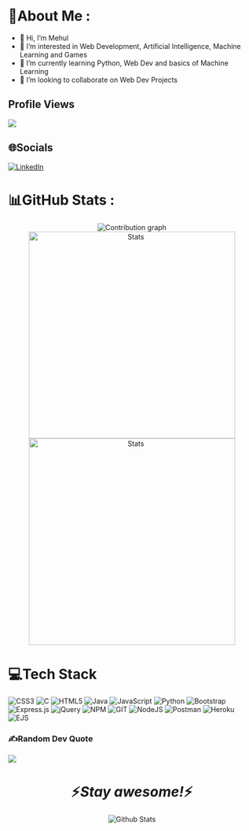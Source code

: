 # 💫About Me :
- 👋 Hi, I’m Mehul
- 👀 I’m interested in Web Development, Artificial Intelligence, Machine Learning and Games 
- 🌱 I’m currently learning Python, Web Dev and basics of Machine Learning
- 💞️ I’m looking to collaborate on Web Dev Projects

## Profile Views
[![](https://visitcount.itsvg.in/api?id=mehulpuri&icon=5&color=3)](https://visitcount.itsvg.in)

## 🌐Socials
[![LinkedIn](https://img.shields.io/badge/LinkedIn-%230077B5.svg?logo=linkedin&logoColor=white)](https://linkedin.com/in/mehulpuri) 

# 📊GitHub Stats :
<p align="center"> 
  <img src="https://activity-graph.herokuapp.com/graph?username=mehulpuri&bg_color=0d1017&color=00ff00&point=11b819&area=false&line=00ff00&hide_border=true" alt="Contribution graph" />
  <img align="center" width="420" src="https://github-readme-stats.vercel.app/api?username=mehulpuri&show_icons=true&theme=dark" alt="Stats" />
  <img align="center" width="420" src="https://github-readme-streak-stats.herokuapp.com/?user=mehulpuri&theme=dark" alt="Stats" />
</p>

# 💻Tech Stack
![CSS3](https://img.shields.io/badge/css3-%231572B6.svg?style=for-the-badge&logo=css3&logoColor=white)
![C](https://img.shields.io/badge/c-%2300599C.svg?style=for-the-badge&logo=c&logoColor=white)
![HTML5](https://img.shields.io/badge/html5-%23E34F26.svg?style=for-the-badge&logo=html5&logoColor=white) 
![Java](https://img.shields.io/badge/java-%23ED8B00.svg?style=for-the-badge&logo=java&logoColor=white)
![JavaScript](https://img.shields.io/badge/javascript-%23323330.svg?style=for-the-badge&logo=javascript&logoColor=%23F7DF1E)
![Python](https://img.shields.io/badge/python-3670A0?style=for-the-badge&logo=python&logoColor=ffdd54)
![Bootstrap](https://img.shields.io/badge/bootstrap-%23563D7C.svg?style=for-the-badge&logo=bootstrap&logoColor=white)
![Express.js](https://img.shields.io/badge/express.js-%23404d59.svg?style=for-the-badge&logo=express&logoColor=%2361DAFB)
![jQuery](https://img.shields.io/badge/jquery-%230769AD.svg?style=for-the-badge&logo=jquery&logoColor=white)
![NPM](https://img.shields.io/badge/NPM-%23000000.svg?style=for-the-badge&logo=npm&logoColor=white) 
![GIT](https://img.shields.io/badge/Git-F05032?style=for-the-badge&logo=git&logoColor=white)
![NodeJS](https://img.shields.io/badge/node.js-6DA55F?style=for-the-badge&logo=node.js&logoColor=white)
![Postman](https://img.shields.io/badge/Postman-FF6C37?style=for-the-badge&logo=postman&logoColor=white)
![Heroku](https://img.shields.io/badge/heroku-%23430098.svg?style=for-the-badge&logo=heroku&logoColor=white)
![EJS](https://img.shields.io/badge/EJS-6DA55F?style=for-the-badge&logo=data%3Aimage%2Fpng%3Bbase64%2CiVBORw0KGgoAAAANSUhEUgAAAOEAAADhCAMAAAAJbSJIAAAAbFBMVEX%2F%2F%2F%2BQqTqOqDaLpSyNpzKJpCeIoyKLpS3f5snQ2rLw8%2BTP2a%2F2%2BO%2F6%2B%2Fb%2B%2FvysvnLr792numids1Tn7Nfi6M%2FI1KSVrUO5yInCz5q0xIHa4sLV3rmluWWit1%2Bxwnu8y5CasU6CnwvK1aeVrUJAeyGHAAAH0klEQVR42uzBgQAAAACAoP2pF6kCAAAAAAAAAAAAAACAuTmzxeR1HQpbsmyDM8%2BhjKXv%2F4zn7LklIFAg4qLr7h%2Fa5ANZS7ZlL6uPj9%2FN1%2B4%2Fk9%2FM1xQe7fr38pWFJYDfSxgPlgD0CPPIKH0PXzp4AtAkPHz62yrfwjdSAFAl3Dq4Kbc2%2BspGCABCwrhKhs1hc1y3s6IrItwUHfT58o4CgIywOYJzlv6Ude7URSNVfZsQIVfnW4MDkBFu954uXi%2F4qjUiHbkYbbQBt7UFkBGuaocwFbpKkihaBtCOqnTMSzOEg0O4JbLd44HeMz%2B7Vy7Qao8AMsL0ZIGTqzJzX0Vg0oyqFTbVNR9LGIGAV6jvI66ZGPVb1QLUEoCUMAWEe6I6N7wiAxgOmgWaIwA54Z6AEfOyIqM4ZWp8G08AMwhHB5wElcnRMs%2FRMor0SBwfQ1haECjl8jXnhKNWgYYBYB5hQQLAcGQeCG81iqyzPB9HWHqYiJyzCBP5219iRcwnomEU%2BRkswGzCYfKOSIdtu64sXMqezQ2duRjVWAxanywIhJ%2BXLpXjNAWWf4%2Bvq7831yq5b3CjsIJ2cijhc%2Ftm4pwOLkSRSSEhXkcNZxT94kaxkvKdVmaiLnAxfKRHgTcwUbP4tL7deQSB3OmGqx0uOeiH73j4qXCV%2FleeeU63dIHmRHwhdLdiZ48XgIP51gnvztZTrsbbLVvAVI5AILLHP%2FmYoXQRpEyYYiEzCoRUt0Bj%2BA7MY7PLL8r9TLRjuHjz6v1GkQ5WxIe%2BaFgTreWEolovDMsVMEcKMr66Fc8M7Jkt5%2BgySnvOKPLFClAv43On%2B1FTXLwp%2FiwnLbBJyGyYp9tyIT5ZgQZg%2B%2BTRKtnlq%2FpvX99ePsImPwsMbhCelylAk96BRMFODYKd%2FVyPtuwL2fketyhA1SKA294iCERuSAXpKtzOFGk9rch%2FDLAdMSGTLlGA9g6FBhGNRBVOEE%2FrmDbj9FOkzeNFAb9aoADdy%2FjQVZxBPKy90HrvAkzkG6ZY%2F5YdFlghZPgEFTavnvudTJLNT4xR8IuOQpVCPrBfWyMQkxe5AFQ3injwMr7wdZaYLuPsj5cTt17FKOLGEkhEdpwdKxEeCfuUyb0LGUV6JCGf36TP5K%2FPRzHaPFo9Rkz1CzRAW8QnLdbfT1yrh0bhVs%2FzdSjk87v2%2BSqCEDgRfr99a%2BXLqUKdhQUa8BW2SE0fuMxcR36jkF%2BIE8sKDQJfbnkYHN0s%2FUbBRqGP5mmBhDDAmC%2BxY0UBJwObNj%2Fffc0ZRWJUCckdU7OI4lh7S%2Fg3HTm%2Fv2zGiMS8QGE0CdEf4pKtW8mwB%2Bst7I7bmIu2GRFSRUJ0u9KoSjCjaI0aIbr9yrxLLTMI7dGoEdperd1XvlGIda5FGIivsBXEleehNDqEgXiD0FCi1XrIEJIdonmnYtAwCp4QNzyfjrhpPWY6hHyEKuloVYyCJ4RAyTsZV5qth4CCqYSy0i8mRve5EiGzI%2F92o3DRLEfIbJq9JeGcdVsPAQWzClWVXq%2F1UFB5B%2BiUU456Rwngw%2F2zrSrhwHi9a40GIbOE3%2BoBfngdo2AI%2BZRTahkFMY%2BsjRIhI7IbnZTDbhQul8UtgkgUNCq5zjKD8ObYz5p21Tap1nopWFg85TRW3HpYdgV57%2F6Qp6orc401bwBXL1vJZSehUWTrvQv0%2Fe%2FB1edMY99i6XWpTWD3aS6UXG%2B8o4XzzOYgEjL6w2IpZyszilg7vG3UjcL%2BoWADUayIotbDNZsL0Z%2FnlYcHL2S0X8kShBVnhXF6LI%2BV2yjt46PtPzSNQn4YxR2UejEA%2FauTx0Y0o0g83Jc7avXTALqXtjPyXmIUJUl7OBSa8gGIjtniRuEavnNzuUnW9mRljMGd84WPnneC%2F7XEJGTdWxDJPTd5jCQyiutIRkKYClPV%2FlJ0%2B9bM1p4hdOndXqoQiqGgwB8nUmpBcbPXq0Zu%2Fffj7hKcG9K%2FX4zvYtDp8wbyw6xAaZ2oRz3lxuh0ePqo3qsPgWZUcinbUZLd%2ByDwe4xuiDlopHjeAmwvfszhgVEwB6Z8ySUqGl6rjwtHi7acrqWHmQZim%2Fx3fP%2B%2Falutl1wAEf2j1kPmNMaRP4rSL3C7lRe2tj%2Fed9yjtKOkQvZk29bChd53%2FhCIxlxuFMxhJgGhExAqlKuC%2FoaV541iRpR2gijVOwcMPhF0lHCmzWeaHfv18qvHSqWcTeZvFN5KUV3gNhNTZE9qvKq8s%2BEFwmTWYabWcV0ZAwkf%2BFwph%2BFZwnJeR0nKRX%2FidM89p0dLckJ%2Bo5C%2FEoOvvKMxedxMAPHr7XebJDM7SlbSkyhE9b6m6bPD%2BPb7aRLGKOSHmfgZMCJMFaL%2BHUMSwhRB1nrIG7vcSrXviUrmGAWV4jPEjFLNu8w8SgnlRsHfqaHZkiIv5RjCUjyj4G75YuQGo6ztyUoIuY1CyIS3CTKyhVFXvgb7kHAITx9mGjzwcgWfpjTvvkx4Y3uiRz1x%2FO7a0bxJ%2BYjhDmEK%2BEpHScnukK7M%2B5SOgVjC3auth8nXNaPll%2Fe0GDeebhOOn%2B6mZtz7na17H%2FC7sAkeOt4G1e%2BCnhJ%2BrBiZOSq7HZB1zlmC%2Fdgocgju8060hnts2j8UlaNTcCd7Yn612pofX79FH1vz%2F%2FbgWAAAAABgkL%2F1LHZVJwAAAAAAAAAAAAAAAAiYcXBAb0E3swAAAABJRU5ErkJggg%3D%3D&logoColor=white)


### ✍️Random Dev Quote
![](https://quotes-github-readme.vercel.app/api?type=horizontal&theme=radical)

<h1 align='center'>⚡️<i>Stay awesome!</i>⚡️</h1>

<p align="center">
        <img src="https://raw.githubusercontent.com/bornmay/bornmay/Update/svg/Bottom.svg" alt="Github Stats" />
</p>


